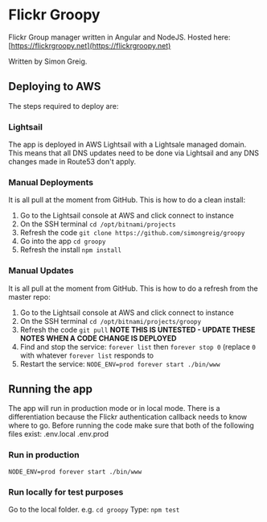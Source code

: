 # Flickr Groopy

Flickr Group manager written in Angular and NodeJS.  Hosted here: [https://flickrgroopy.net](https://flickrgroopy.net)

Written by Simon Greig.

## Deploying to AWS
The steps required to deploy are:

### Lightsail

The app is deployed in AWS Lightsail with a Lightsale managed domain.  This means that all DNS updates need to be done via Lightsail and any DNS changes made in Route53 don't apply.

### Manual Deployments

It is all pull at the moment from GitHub.  This is how to do a clean install:

1. Go to the Lightsail console at AWS and click connect to instance
2. On the SSH terminal `cd /opt/bitnami/projects`
3. Refresh the code `git clone https://github.com/simongreig/groopy`
4. Go into the app `cd groopy`
5. Refresh the install `npm install`

### Manual Updates

It is all pull at the moment from GitHub.  This is how to do a refresh from the master repo:

1. Go to the Lightsail console at AWS and click connect to instance
2. On the SSH terminal `cd /opt/bitnami/projects/groopy`
3. Refresh the code `git pull`  **NOTE THIS IS UNTESTED - UPDATE THESE NOTES WHEN A CODE CHANGE IS DEPLOYED**
4. Find and stop the service:  `forever list` then `forever stop 0` (replace `0` with whatever `forever list` responds to
5. Restart the service: `NODE_ENV=prod forever start ./bin/www`




## Running the app
The app will run in production mode or in local mode.  There is a differentiation because the Flickr authentication callback needs to know where to go.
Before running the code make sure that both of the following files exist:
    .env.local
    .env.prod


### Run in production
`NODE_ENV=prod forever start ./bin/www`

### Run locally for test purposes
Go to the local folder. e.g. `cd groopy`
Type: `npm test`
